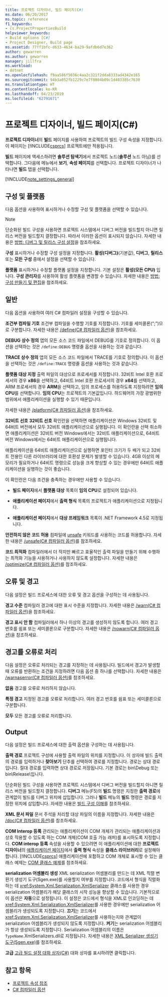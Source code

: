 ```yaml
---
title: 프로젝트 디자이너, 빌드 페이지(C#)
ms.date: 06/20/2017
ms.topic: reference
f1_keywords:
- cs.ProjectPropertiesBuild
helpviewer_keywords:
- Build options [C#]
- Project Designer, Build page
ms.assetid: 77ff1bfc-d633-4634-ba29-9afdb6d7e362
author: gewarren
ms.author: gewarren
manager: jillfra
ms.workload:
- dotnet
ms.openlocfilehash: f9aa586f5036c4aa2c321f2dda8333ad4342e165
ms.sourcegitcommit: 94b3a052fb1229c7e7f8804b09c1d403385c7630
ms.translationtype: HT
ms.contentlocale: ko-KR
ms.lasthandoff: 04/23/2019
ms.locfileid: "62791671"
---
```

# <a name="build-page-project-designer-c"></a>프로젝트 디자이너, 빌드 페이지(C#)
**프로젝트 디자이너**의 **빌드** 페이지를 사용하여 프로젝트의 빌드 구성 속성을 지정합니다. 이 페이지는 [!INCLUDE[csprcs](../../data-tools/includes/csprcs_md.md)] 프로젝트에만 적용됩니다.

**빌드** 페이지에 액세스하려면 **솔루션 탐색기**에서 프로젝트 노드(**솔루션** 노드 아님)를 선택합니다. 그다음에 메뉴에서 **보기**, **속성 페이지**를 선택합니다. 프로젝트 디자이너가 나타나면 **빌드** 탭을 선택합니다.

[!INCLUDE[note_settings_general](../../data-tools/includes/note_settings_general_md.md)]

## <a name="configuration-and-platform"></a>구성 및 플랫폼
다음 옵션을 사용하여 표시하거나 수정할 구성 및 플랫폼을 선택할 수 있습니다.

> [!NOTE]
> 단순화된 빌드 구성을 사용하면 프로젝트 시스템에서 디버그 버전을 빌드할지 아니면 릴리스 버전을 빌드할지 결정합니다. 따라서 이러한 옵션이 표시되지 않습니다. 자세한 내용은 [방법: 디버그 및 릴리스 구성 설정](../../debugger/how-to-set-debug-and-release-configurations.md)을 참조하세요.

**구성** 표시하거나 수정할 구성 설정을 지정합니다. **활성(디버그)**(기본값), **디버그**, **릴리스** 또는 **모든 구성** 중에서 설정을 선택할 수 있습니다.

**플랫폼** 표시하거나 수정할 플랫폼 설정을 지정합니다. 기본 설정은 **활성(모든 CPU)** 입니다. **구성 관리자**를 사용하여 활성 플랫폼을 변경할 수 있습니다. 자세한 내용은 [방법: 구성 만들기 및 편집](../../ide/how-to-create-and-edit-configurations.md)을 참조하세요.

## <a name="general"></a>일반
다음 옵션을 사용하여 여러 C# 컴파일러 설정을 구성할 수 있습니다.

**조건부 컴파일 기호** 조건부 컴파일을 수행할 기호를 지정합니다. 기호를 세미콜론(“;”)으로 구분합니다. 자세한 내용은 [/define(C# 컴파일러 옵션)](/dotnet/csharp/language-reference/compiler-options/define-compiler-option)을 참조하세요.

**DEBUG 상수 정의** 앱의 모든 소스 코드 파일에서 DEBUG를 기호로 정의합니다. 이 옵션을 선택하는 것은 `/define:DEBUG` 명령줄 옵션을 사용하는 것과 같습니다.

**TRACE 상수 정의** 앱의 모든 소스 코드 파일에서 TRACE를 기호로 정의합니다. 이 옵션을 선택하는 것은 `/define:TRACE` 명령줄 옵션을 사용하는 것과 같습니다.

**플랫폼 대상 지정** 출력 파일의 대상으로 프로세서를 지정합니다. 32비트 Intel 호환 프로세서의 경우 **x86**을 선택하고, 64비트 Intel 호환 프로세서의 경우 **x64**를 선택하고, ARM 프로세서의 경우 **ARM**을 선택하고, 임의 프로세스를 허용하도록 지정하려면 **임의 CPU**를 선택합니다. **임의 CPU**는 프로젝트의 기본값입니다. 하드웨어의 가장 광범위한 범위에서 애플리케이션을 실행할 수 있기 때문입니다.

자세한 내용은 [/platform(C# 컴파일러 옵션)](/dotnet/csharp/language-reference/compiler-options/platform-compiler-option)을 참조하세요.

**32비트 선호** **32비트 선호** 확인란을 선택하면 애플리케이션은 Windows 32비트 및 64비트 버전에서 모두 32비트 애플리케이션으로 실행됩니다. 이 확인란을 선택 취소하면 애플리케이션은 32비트 버전 Windows에서는 32비트 애플리케이션으로, 64비트 버전 Windows에서는 64비트 애플리케이션으로 실행됩니다.

애플리케이션을 64비트 애플리케이션으로 실행하면 포인터 크기가 두 배가 되고 32비트 전용인 다른 라이브러리에 대한 호환성 문제가 발생할 수 있습니다. 4GB 이상의 메모리가 필요하거나 64비트 명령으로 성능을 크게 향상할 수 있는 경우에만 64비트 애플리케이션을 실행하는 것이 좋습니다.

이 확인란은 다음 조건을 충족하는 경우에만 사용할 수 있습니다.

- **빌드 페이지**에서 **플랫폼 대상** 목록이 **임의 CPU**로 설정되어 있습니다.

- **애플리케이션 페이지**에서 **출력 형식** 목록의 프로젝트가 애플리케이션으로 지정됩니다.

- **애플리케이션 페이지**에서 **대상 프레임워크** 목록이 .NET Framework 4.5로 지정됩니다.

**안전하지 않은 코드 허용** 컴파일에 [unsafe](/dotnet/csharp/language-reference/keywords/unsafe) 키워드를 사용하는 코드를 허용합니다. 자세한 내용은 [/unsafe(C# 컴파일러 옵션)](/dotnet/csharp/language-reference/compiler-options/unsafe-compiler-option)를 참조하세요.

**코드 최적화** 컴파일러에서 더 작지만 빠르고 효율적인 출력 파일을 만들기 위해 수행하는 최적화 기능을 사용하거나 사용하지 않도록 설정합니다. 자세한 내용은 [/optimize(C# 컴파일러 옵션)](/dotnet/csharp/language-reference/compiler-options/optimize-compiler-option)를 참조하세요.

## <a name="errors-and-warnings"></a>오류 및 경고
다음 설정은 빌드 프로세스에 대한 오류 및 경고 옵션을 구성하는 데 사용됩니다.

**경고 수준** 컴파일러 경고에 대한 표시 수준을 지정합니다. 자세한 내용은 [/warn(C# 컴파일러 옵션)](/dotnet/csharp/language-reference/compiler-options/warn-compiler-option)을 참조하세요.

**경고 표시 안 함** 컴파일러에서 하나 이상의 경고를 생성하지 않도록 합니다. 여러 경고 번호를 쉼표 또는 세미콜론으로 구분합니다. 자세한 내용은 [/nowarn(C# 컴파일러 옵션)](/dotnet/csharp/language-reference/compiler-options/nowarn-compiler-option)을 참조하세요.

## <a name="treat-warnings-as-errors"></a>경고를 오류로 처리
다음 설정은 오류로 처리되는 경고를 지정하는 데 사용됩니다. 빌드에서 경고가 발생할 때 오류를 반환하는 조건을 지정하려면 다음 옵션 중 하나를 선택합니다. 자세한 내용은 [/warnaserror(C# 컴파일러 옵션)](/dotnet/csharp/language-reference/compiler-options/warnaserror-compiler-option)를 참조하세요.

**없음** 경고를 오류로 처리하지 않습니다.

**특정 경고** 지정된 경고를 오류로 처리합니다. 여러 경고 번호를 쉼표 또는 세미콜론으로 구분합니다.

**모두** 모든 경고를 오류로 처리합니다.

## <a name="output"></a>Output
다음 설정은 빌드 프로세스에 대한 출력 옵션을 구성하는 데 사용됩니다.

**출력 경로** 프로젝트 구성에 사용할 출력 파일의 위치를 지정합니다. 이 상자에 빌드 출력의 경로를 입력하거나 **찾아보기** 단추를 선택하여 경로를 지정합니다. 경로는 상대 경로입니다. 절대 경로를 입력하면 상대 경로로 저장됩니다. 기본 경로는 bin\Debug 또는 bin\Release\\입니다.

단순화된 빌드 구성을 사용하면 프로젝트 시스템에서 디버그 버전을 빌드할지 아니면 릴리스 버전을 빌드할지 결정합니다. **디버그** 메뉴(F5)의 **빌드** 명령은 지정한 **출력 경로**에 관계없이 빌드를 디버그 위치에 삽입합니다. 그러나 **빌드** 메뉴의 **빌드** 명령은 경로를 지정한 위치에 삽입합니다. 자세한 내용은 [빌드 구성 이해](../../ide/understanding-build-configurations.md)를 참조하세요.

**XML 문서 파일** 문서 주석을 처리할 대상 파일의 이름을 지정합니다. 자세한 내용은 [/doc(C# 컴파일러 옵션)](/dotnet/csharp/language-reference/compiler-options/doc-compiler-option)를 참조하세요.

**COM Interop 등록** 관리되는 애플리케이션이 COM 개체가 관리되는 애플리케이션과 상호 작용할 수 있도록 하는 COM 개체(COM 호출 가능 래퍼)를 표시하도록 지정합니다. **COM interop 등록** 속성을 사용할 수 있으려면 이 애플리케이션에 대한 **프로젝트 디자이너**의 [애플리케이션 페이지](../../ide/reference/application-page-project-designer-visual-basic.md)에서 **출력 형식** 속성을 **클래스 라이브러리**로 설정해야 합니다. [!INCLUDE[csprcs](../../data-tools/includes/csprcs_md.md)] 애플리케이션에 포함하고 COM 개체로 표시할 수 있는 클래스 예제는 [COM 클래스 예제](/dotnet/csharp/programming-guide/interop/example-com-class)를 참조하세요.

**serialization 어셈블리 생성** XML serialization 어셈블리를 만드는 데 XML 직렬 변환기 생성기 도구(Sgen.exe)를 사용할지 여부를 지정합니다. 코드에서 형식을 직렬화하는 데 <xref:System.Xml.Serialization.XmlSerializer> 클래스를 사용한 경우 serialization 어셈블리가 해당 클래스의 시작 성능을 향상할 수 있습니다. 기본적으로 이 옵션은 **자동**으로 설정됩니다. 이 설정은 코드에서 형식을 XML로 인코딩하는 데 <xref:System.Xml.Serialization.XmlSerializer>를 사용한 경우에만 serialization 어셈블리가 생성되도록 지정합니다. **끄기**는 코드에서 <xref:System.Xml.Serialization.XmlSerializer>를 사용하는지와 관계없이 serialization 어셈블리가 생성되지 않도록 지정합니다. **켜기**는 serialization 어셈블리가 항상 생성되도록 지정합니다. Serialization 어셈블리의 이름은 `TypeName`.XmlSerializers.dll로 지정됩니다. 자세한 내용은 [XML Serializer 생성기 도구(Sgen.exe)](/dotnet/framework/serialization/xml-serializer-generator-tool-sgen-exe)를 참조하세요.

**고급** [고급 빌드 설정 대화 상자(C#)](../../ide/reference/advanced-build-settings-dialog-box-csharp.md) 대화 상자를 표시하려면 클릭합니다.

## <a name="see-also"></a>참고 항목

- [프로젝트 속성 참조](../../ide/reference/project-properties-reference.md)
- [C# 컴파일러 옵션](/dotnet/csharp/language-reference/compiler-options/index)